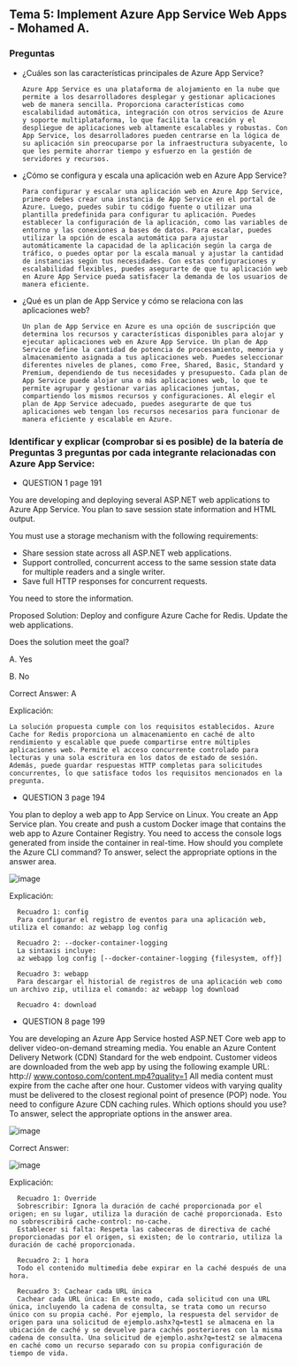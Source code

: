 ## Tema 5:  Implement Azure App Service Web Apps - Mohamed A.

### Preguntas
  - ¿Cuáles son las características principales de Azure App Service?	
        
        Azure App Service es una plataforma de alojamiento en la nube que permite a los desarrolladores desplegar y gestionar aplicaciones web de manera sencilla. Proporciona características como escalabilidad automática, integración con otros servicios de Azure y soporte multiplataforma, lo que facilita la creación y el despliegue de aplicaciones web altamente escalables y robustas. Con App Service, los desarrolladores pueden centrarse en la lógica de su aplicación sin preocuparse por la infraestructura subyacente, lo que les permite ahorrar tiempo y esfuerzo en la gestión de servidores y recursos.
  - ¿Cómo se configura y escala una aplicación web en Azure App Service?	
        
        Para configurar y escalar una aplicación web en Azure App Service, primero debes crear una instancia de App Service en el portal de Azure. Luego, puedes subir tu código fuente o utilizar una plantilla predefinida para configurar tu aplicación. Puedes establecer la configuración de la aplicación, como las variables de entorno y las conexiones a bases de datos. Para escalar, puedes utilizar la opción de escala automática para ajustar automáticamente la capacidad de la aplicación según la carga de tráfico, o puedes optar por la escala manual y ajustar la cantidad de instancias según tus necesidades. Con estas configuraciones y escalabilidad flexibles, puedes asegurarte de que tu aplicación web en Azure App Service pueda satisfacer la demanda de los usuarios de manera eficiente.
  - ¿Qué es un plan de App Service y cómo se relaciona con las aplicaciones web?	

        Un plan de App Service en Azure es una opción de suscripción que determina los recursos y características disponibles para alojar y ejecutar aplicaciones web en Azure App Service. Un plan de App Service define la cantidad de potencia de procesamiento, memoria y almacenamiento asignada a tus aplicaciones web. Puedes seleccionar diferentes niveles de planes, como Free, Shared, Basic, Standard y Premium, dependiendo de tus necesidades y presupuesto. Cada plan de App Service puede alojar una o más aplicaciones web, lo que te permite agrupar y gestionar varias aplicaciones juntas, compartiendo los mismos recursos y configuraciones. Al elegir el plan de App Service adecuado, puedes asegurarte de que tus aplicaciones web tengan los recursos necesarios para funcionar de manera eficiente y escalable en Azure.

### Identificar y explicar (comprobar si es posible) de la batería de Preguntas 3 preguntas por cada integrante relacionadas con Azure App Service:
- QUESTION 1 page 191

You are developing and deploying several ASP.NET web applications to Azure App Service. You plan to save session state information and HTML output.

You must use a storage mechanism with the following requirements:

- Share session state across all ASP.NET web applications.
- Support controlled, concurrent access to the same session state data for multiple readers and a single writer.
- Save full HTTP responses for concurrent requests.

You need to store the information.

Proposed Solution: Deploy and configure Azure Cache for Redis. Update the web applications.

Does the solution meet the goal?

A. Yes 

B. No

Correct Answer: A

Explicación:
   
    La solución propuesta cumple con los requisitos establecidos. Azure Cache for Redis proporciona un almacenamiento en caché de alto rendimiento y escalable que puede compartirse entre múltiples aplicaciones web. Permite el acceso concurrente controlado para lecturas y una sola escritura en los datos de estado de sesión. Además, puede guardar respuestas HTTP completas para solicitudes concurrentes, lo que satisface todos los requisitos mencionados en la pregunta.

- QUESTION 3 page 194

You plan to deploy a web app to App Service on Linux. You create an App Service plan. You create and push a custom Docker image that contains the web app to Azure Container Registry.
You need to access the console logs generated from inside the container in real-time.
How should you complete the Azure CLI command? To answer, select the appropriate options in the answer area.

![image](/img/screen3.png)

Explicación:

      Recuadro 1: config
      Para configurar el registro de eventos para una aplicación web, utiliza el comando: az webapp log config

      Recuadro 2: --docker-container-logging
      La sintaxis incluye:
      az webapp log config [--docker-container-logging {filesystem, off}]

      Recuadro 3: webapp
      Para descargar el historial de registros de una aplicación web como un archivo zip, utiliza el comando: az webapp log download

      Recuadro 4: download


- QUESTION 8 page 199

You are developing an Azure App Service hosted ASP.NET Core web app to deliver video-on-demand streaming media. You enable an Azure Content Delivery Network (CDN) Standard for the web endpoint. Customer videos are downloaded from the web app by using the following example URL: http:// www.contoso.com/content.mp4?quality=1
All media content must expire from the cache after one hour. Customer videos with varying quality must be delivered to the closest regional point of presence (POP) node.
You need to configure Azure CDN caching rules.
Which options should you use? To answer, select the appropriate options in the answer area.

![image](/img/screen4.png)

Correct Answer:

![image](/img/screen5.png)

Explicación:
      
      Recuadro 1: Override
      Sobrescribir: Ignora la duración de caché proporcionada por el origen; en su lugar, utiliza la duración de caché proporcionada. Esto no sobrescribirá cache-control: no-cache.
      Establecer si falta: Respeta las cabeceras de directiva de caché proporcionadas por el origen, si existen; de lo contrario, utiliza la duración de caché proporcionada.

      Recuadro 2: 1 hora
      Todo el contenido multimedia debe expirar en la caché después de una hora.

      Recuadro 3: Cachear cada URL única
      Cachear cada URL única: En este modo, cada solicitud con una URL única, incluyendo la cadena de consulta, se trata como un recurso único con su propia caché. Por ejemplo, la respuesta del servidor de origen para una solicitud de ejemplo.ashx?q=test1 se almacena en la ubicación de caché y se devuelve para cachés posteriores con la misma cadena de consulta. Una solicitud de ejemplo.ashx?q=test2 se almacena en caché como un recurso separado con su propia configuración de tiempo de vida.